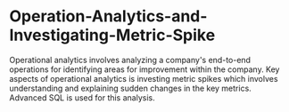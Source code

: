 # Operation-Analytics-and-Investigating-Metric-Spike

Operational analytics involves analyzing a company's end-to-end operations for identifying areas for improvement within the company. Key aspects of operational analytics is investing metric spikes which involves understanding and explaining sudden changes in the key metrics. Advanced SQL is used for this analysis.
